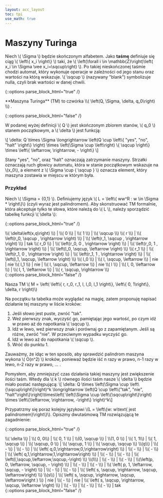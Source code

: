 ```yaml
---
layout: acc_layout
toc: tpi
use_math: true
---
```



# Maszyny Turinga

Niech \\( \Sigma \\) będzie skończonym alfabetem. Jako **taśmę** definiuje się ciąg \\( \left\\{ x_i \right\\} \\) taki, że \\( \left(\forall i \in \mathbb{Z}\right)\left( x_i \in \Sigma \vee x_i=\sqcup\right) \\). Po takiej nieskończonej taśmie chodzi automat, który wykonuje operacje w zależności od jego stanu oraz wartości na którą wskazuje. \\( \sqcup \\) (nazywany "blank") symbolizuje nulla, czyli brak wartości w danej chwili.

{::options parse_block_html="true" /}
<div class="math-box"><p> **Maszyna Turinga** (TM) to czwórka \\( \left(Q, \Sigma, \delta, q_0\right) \\) .</p></div>
{::options parse_block_html="false" /}

W podanej wyżej definicji \\( Q \\) jest skończonym zbiorem stanów, \\( q_0 \\) stanem początkowym, a \\( \delta \\) jest funkcją:

\\[ \delta: Q \times \Sigma \longrightarrow \left(Q \cup \left\\{ "yes", "no", "halt" \right\\} \right) \times \left(\Sigma \cup \left\right) \\{ \sqcup \right\\} \times \left\\{ \leftarrow, \rightarrow, - \right\\} \\]

Stany "yes", "no", oraz "halt" oznaczają zatrzymanie maszyny. Strzałki oznaczają ruch głowicy automatu, która w stanie początkowym wskazuje na \\(x_0\\), a element z \\( \Sigma \cup { \sqcup } \\) oznacza element, który maszyna zostawia w miejscu w którym była.

### Przykład

Niech \\( \Sigma = {0,1} \\). Definiujemy język \\( L = \left\\{ ww^R : w \in \Sigma * \right\\}\\) (czyli wyraz jest palindromem). Aby skonstruować TM formalnie, która akceptuje tylko te słowa, które należą do \\( L \\), należy sporządzić tabelkę funkcji \\( \delta \\):

{::options parse_block_html="true" /}
<div class="table-box">
\\( \delta\left(x,q\right) \\)    | \\( 0 \\) | \\( 1 \\) | \\( \sqcup \\)
\\( r \\)  | \\( \left(r_0, \sqcup , \rightarrow \right) \\)  |  \\( \left(r_1, \sqcup , \rightarrow \right) \\)  | tak
\\( r_0 \\)  |  \\( \left(r_0, 0 , \rightarrow \right) \\)  | \\( \left(r_0, 1 , \rightarrow \right) \\)  |  \\( \left(l_0, \sqcup, \leftarrow \right) \\)
\\( r_1 \\)  |  \\( \left(r_1, 0 , \rightarrow \right) \\)  | \\( \left(r_1, 1 , \rightarrow \right) \\)  |  \\( \left(l_1, \sqcup, \leftarrow \right) \\)
\\( l_0 \\)  |  \\( l, \sqcup, \leftarrow \\) |  nie  |  nie
\\( l_1 \\)  |  nie  |  \\( l, \sqcup, \leftarrow \\)  |  nie
\\( l \\)  |  \\( l, 0, \leftarrow \\)  |  \\( l, 1, \leftarrow \\)  |  \\( r, \sqcup, \rightarrow \\)

</div>
{::options parse_block_html="false" /}

Nasza TM \\( M = \left( \left\\{ r, r_0, r_1, l, l_0, l_1 \right\\}, \left\\{ 0, 1\right\\}, \delta, r \right)\\)

Na początku ta tabelka może wyglądać na magię, zatem proponuję napisać działanie tej maszyny w liście kroków:
1. Jeśli słowo jest puste, zwróć "tak".
2. Weź pierwszy znak, wyczyść go, pamiętając jego wartość, po czym idź w prawo aż do napotkania \\( \sqcup \\).
3. Idź w lewo, weź pierwszy znak i porównaj go z zapamiętanym. Jeśli są różne, zwróć "nie". W przeciwnym wypadku wyczyść go.
4. Idź w lewo aż do napotkania \\( \sqcup \\).
5. Wróć do punktu 1.

Zauważmy, że idąc w ten sposób, aby sprawdzić palindrom maszyna wykona \\( O(n^2) \\) kroków, ponieważ będzie iść n razy w prawo, n-1 razy w lewo, n-2 razy w prawo, ... .

Pomysłem, aby zmniejszyć czas działania takiej maszyny jest zwiększenie ilości taśm.
Wtedy dla \\( k \\) równego ilości taśm nasze \\( \delta \\) będzie miało postać następującą:
\\[ \delta: Q \times \left(\Sigma \cup \left\\{\sqcup\\right\\}\right)^k \longrightarrow \left(Q \cup \left\\{"tak", "nie", "halt"\right\\}\right)\times\left( \left(\Sigma \cup \left\\{\sqcup\right\\}\right) \times \left\\{\leftarrow, \rightarrow, -\right\\} \right)^k\\]

Przypatrzmy się poraz kolejny językowi \\(L = \left\\{w: w\text{ jest palindromem}\right\\}\\). Opiszmy dwutaśmową TM rozwiązującą te zagadnienie:


{::options parse_block_html="true" /}
<div class="table-box">
\\( \delta \\) | \\( 0, 0\\) | \\( 0, 1 \\) | \\(0, \sqcup \\) | \\(1, 0 \\) | \\( 1, 1\\) | \\( 1, \sqcup \\) | \\( \sqcup, 0 \\) | \\( \sqcup, 1 \\) | \\( \sqcup, \sqcup \\)
\\(q\\) | \\( - \\) | \\( - \\) | \\( \left( q,0,\rightarrow,0,\rightarrow\right) \\) | \\( - \\) | \\( - \\) | \\( \left( q,1,\rightarrow,1,\rightarrow\right) \\) | \\( - \\) | \\( - \\) | \\( \left(l,\sqcup,\leftarrow,\sqcup,-\right) \\)
\\(l\\) | \\( - \\) | \\( - \\) | \\(\left(p, 0, \leftarrow, \sqcup, - \right) \\) | \\( - \\) | \\( - \\) | \\( \left( p, 1, \leftarrow, \sqcup, - \right) \\) | \\( - \\) | \\( - \\) | \\( \left( s, \sqcup, \rightarrow, \sqcup, \leftarrow\right) \\)
\\(s\\) | \\( \left( s, \sqcup, \rightarrow, \sqcup, \leftarrow\right ) \\) | nie | \\( - \\) | nie | \\( \left( s, \sqcup, \rightarrow, \sqcup, \leftarrow \right) \\) | \\( - \\) | \\( - \\) | \\( - \\) | tak                               

</div>
{::options parse_block_html="false" /}
